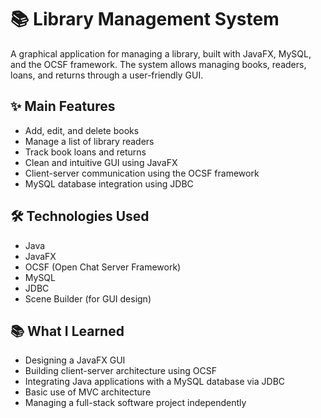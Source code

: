 # 📚 Library Management System

A graphical application for managing a library, built with JavaFX, MySQL, and the OCSF framework. The system allows managing books, readers, loans, and returns through a user-friendly GUI.

## ✨ Main Features
- Add, edit, and delete books
- Manage a list of library readers
- Track book loans and returns
- Clean and intuitive GUI using JavaFX
- Client-server communication using the OCSF framework
- MySQL database integration using JDBC

## 🛠 Technologies Used
- Java
- JavaFX
- OCSF (Open Chat Server Framework)
- MySQL
- JDBC
- Scene Builder (for GUI design)

## 📚 What I Learned
- Designing a JavaFX GUI
- Building client-server architecture using OCSF
- Integrating Java applications with a MySQL database via JDBC
- Basic use of MVC architecture
- Managing a full-stack software project independently

